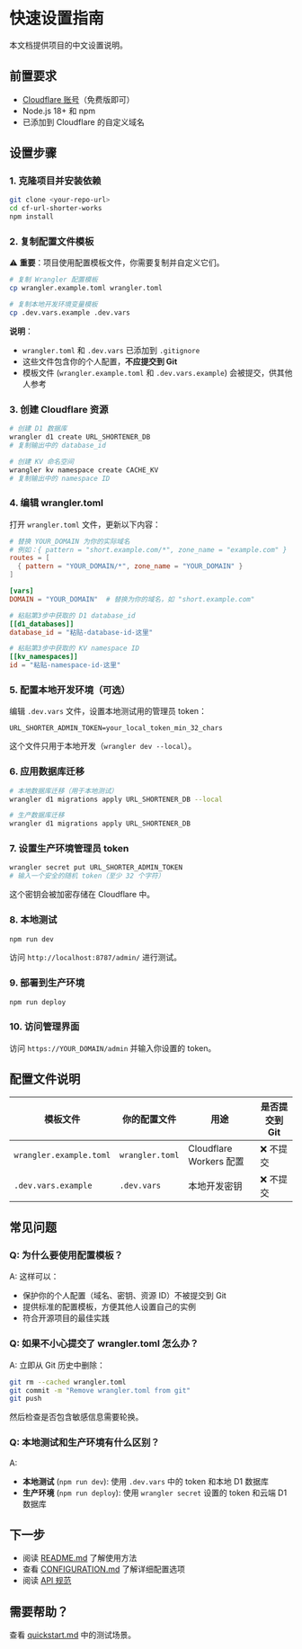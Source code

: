 # 快速设置指南

本文档提供项目的中文设置说明。

## 前置要求

- [Cloudflare 账号](https://dash.cloudflare.com/sign-up)（免费版即可）
- Node.js 18+ 和 npm
- 已添加到 Cloudflare 的自定义域名

## 设置步骤

### 1. 克隆项目并安装依赖

```bash
git clone <your-repo-url>
cd cf-url-shorter-works
npm install
```

### 2. 复制配置文件模板

⚠️ **重要**：项目使用配置模板文件，你需要复制并自定义它们。

```bash
# 复制 Wrangler 配置模板
cp wrangler.example.toml wrangler.toml

# 复制本地开发环境变量模板
cp .dev.vars.example .dev.vars
```

**说明**：
- `wrangler.toml` 和 `.dev.vars` 已添加到 `.gitignore`
- 这些文件包含你的个人配置，**不应提交到 Git**
- 模板文件 (`wrangler.example.toml` 和 `.dev.vars.example`) 会被提交，供其他人参考

### 3. 创建 Cloudflare 资源

```bash
# 创建 D1 数据库
wrangler d1 create URL_SHORTENER_DB
# 复制输出中的 database_id

# 创建 KV 命名空间
wrangler kv namespace create CACHE_KV
# 复制输出中的 namespace ID
```

### 4. 编辑 wrangler.toml

打开 `wrangler.toml` 文件，更新以下内容：

```toml
# 替换 YOUR_DOMAIN 为你的实际域名
# 例如：{ pattern = "short.example.com/*", zone_name = "example.com" }
routes = [
  { pattern = "YOUR_DOMAIN/*", zone_name = "YOUR_DOMAIN" }
]

[vars]
DOMAIN = "YOUR_DOMAIN"  # 替换为你的域名，如 "short.example.com"

# 粘贴第3步中获取的 D1 database_id
[[d1_databases]]
database_id = "粘贴-database-id-这里"

# 粘贴第3步中获取的 KV namespace ID
[[kv_namespaces]]
id = "粘贴-namespace-id-这里"
```

### 5. 配置本地开发环境（可选）

编辑 `.dev.vars` 文件，设置本地测试用的管理员 token：

```
URL_SHORTER_ADMIN_TOKEN=your_local_token_min_32_chars
```

这个文件只用于本地开发（`wrangler dev --local`）。

### 6. 应用数据库迁移

```bash
# 本地数据库迁移（用于本地测试）
wrangler d1 migrations apply URL_SHORTENER_DB --local

# 生产数据库迁移
wrangler d1 migrations apply URL_SHORTENER_DB
```

### 7. 设置生产环境管理员 token

```bash
wrangler secret put URL_SHORTER_ADMIN_TOKEN
# 输入一个安全的随机 token（至少 32 个字符）
```

这个密钥会被加密存储在 Cloudflare 中。

### 8. 本地测试

```bash
npm run dev
```

访问 `http://localhost:8787/admin/` 进行测试。

### 9. 部署到生产环境

```bash
npm run deploy
```

### 10. 访问管理界面

访问 `https://YOUR_DOMAIN/admin` 并输入你设置的 token。

## 配置文件说明

| 模板文件 | 你的配置文件 | 用途 | 是否提交到 Git |
|---------|------------|-----|--------------|
| `wrangler.example.toml` | `wrangler.toml` | Cloudflare Workers 配置 | ❌ 不提交 |
| `.dev.vars.example` | `.dev.vars` | 本地开发密钥 | ❌ 不提交 |

## 常见问题

### Q: 为什么要使用配置模板？

A: 这样可以：
- 保护你的个人配置（域名、密钥、资源 ID）不被提交到 Git
- 提供标准的配置模板，方便其他人设置自己的实例
- 符合开源项目的最佳实践

### Q: 如果不小心提交了 wrangler.toml 怎么办？

A: 立即从 Git 历史中删除：

```bash
git rm --cached wrangler.toml
git commit -m "Remove wrangler.toml from git"
git push
```

然后检查是否包含敏感信息需要轮换。

### Q: 本地测试和生产环境有什么区别？

A:
- **本地测试** (`npm run dev`): 使用 `.dev.vars` 中的 token 和本地 D1 数据库
- **生产环境** (`npm run deploy`): 使用 `wrangler secret` 设置的 token 和云端 D1 数据库

## 下一步

- 阅读 [README.md](./README.md) 了解使用方法
- 查看 [CONFIGURATION.md](./specs/001-cloudflare-workers-js/CONFIGURATION.md) 了解详细配置选项
- 阅读 [API 规范](./specs/001-cloudflare-workers-js/contracts/admin-api.yaml)

## 需要帮助？

查看 [quickstart.md](./specs/001-cloudflare-workers-js/quickstart.md) 中的测试场景。
